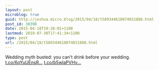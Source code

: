 ```yaml
---
layout: post
microblog: true
guid: http://joshua.micro.blog/2015/04/18/t589344618074021888.html
post_id: 38398
date: 2015-04-18T19:28:01+1100
lastmod: 2019-07-30T17:41:34+1100
type: post
url: /2015/04/18/t589344618074021888.html
---
```

Wedding myth busted: you can't drink before your wedding. [t.co/6oYuUEnsR...](http://t.co/6oYuUEnsRf) [t.co/b5wlaPVHv...](http://t.co/b5wlaPVHvr)
